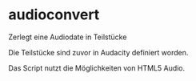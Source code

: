 # audioconvert

Zerlegt eine Audiodate in Teilstücke

Die Teilstücke sind zuvor in Audacity definiert worden.

Das Script nutzt die Möglichkeiten von HTML5 Audio.
